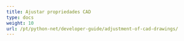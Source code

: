 ```yaml
---
title: Ajustar propriedades CAD
type: docs
weight: 10
url: /pt/python-net/developer-guide/adjustment-of-cad-drawings/
---
```

